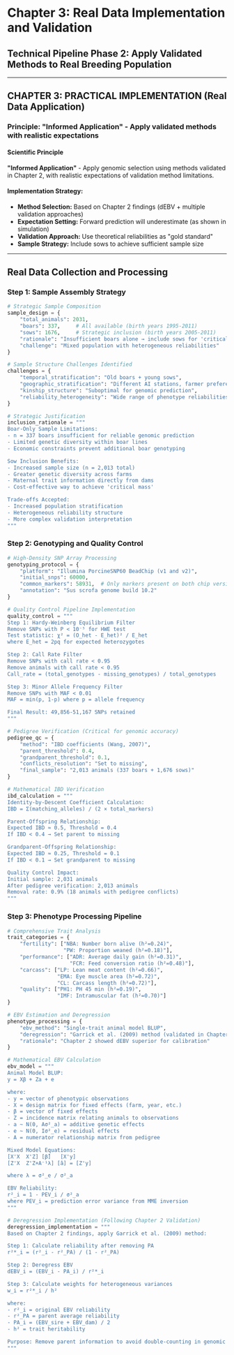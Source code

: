 
# Chapter 3: Real Data Implementation and Validation

## Technical Pipeline Phase 2: Apply Validated Methods to Real Breeding Population

---

## CHAPTER 3: PRACTICAL IMPLEMENTATION (Real Data Application)

### Principle: "Informed Application" - Apply validated methods with realistic expectations

#### Scientific Principle

**"Informed Application"** - Apply genomic selection using methods validated in Chapter 2, with realistic expectations of validation method limitations.

#### Implementation Strategy:

- **Method Selection:** Based on Chapter 2 findings (dEBV + multiple validation approaches)
- **Expectation Setting:** Forward prediction will underestimate (as shown in simulation)
- **Validation Approach:** Use theoretical reliabilities as "gold standard"
- **Sample Strategy:** Include sows to achieve sufficient sample size

---

## Real Data Collection and Processing

### **Step 1: Sample Assembly Strategy**

```python
# Strategic Sample Composition
sample_design = {
    "total_animals": 2031,
    "boars": 337,     # All available (birth years 1995-2011)
    "sows": 1676,     # Strategic inclusion (birth years 2005-2011)
    "rationale": "Insufficient boars alone → include sows for 'critical mass'",
    "challenge": "Mixed population with heterogeneous reliabilities"
}

# Sample Structure Challenges Identified
challenges = {
    "temporal_stratification": "Old boars + young sows",
    "geographic_stratification": "Different AI stations, farmer preferences",
    "kinship_structure": "Suboptimal for genomic prediction",
    "reliability_heterogeneity": "Wide range of phenotype reliabilities"
}

# Strategic Justification
inclusion_rationale = """
Boar-Only Sample Limitations:
- n = 337 boars insufficient for reliable genomic prediction
- Limited genetic diversity within boar lines
- Economic constraints prevent additional boar genotyping

Sow Inclusion Benefits:
- Increased sample size (n = 2,013 total)
- Greater genetic diversity across farms
- Maternal trait information directly from dams
- Cost-effective way to achieve 'critical mass'

Trade-offs Accepted:
- Increased population stratification
- Heterogeneous reliability structure
- More complex validation interpretation
"""
```

### **Step 2: Genotyping and Quality Control**

```python
# High-Density SNP Array Processing
genotyping_protocol = {
    "platform": "Illumina PorcineSNP60 BeadChip (v1 and v2)",
    "initial_snps": 60000,
    "common_markers": 58931,  # Only markers present on both chip versions
    "annotation": "Sus scrofa genome build 10.2"
}

# Quality Control Pipeline Implementation
quality_control = """
Step 1: Hardy-Weinberg Equilibrium Filter
Remove SNPs with P < 10⁻⁵ for HWE test
Test statistic: χ² = (O_het - E_het)² / E_het
where E_het = 2pq for expected heterozygotes

Step 2: Call Rate Filter  
Remove SNPs with call rate < 0.95
Remove animals with call rate < 0.95
Call_rate = (total_genotypes - missing_genotypes) / total_genotypes

Step 3: Minor Allele Frequency Filter
Remove SNPs with MAF < 0.01
MAF = min(p, 1-p) where p = allele frequency

Final Result: 49,856-51,167 SNPs retained
"""

# Pedigree Verification (Critical for genomic accuracy)
pedigree_qc = {
    "method": "IBD coefficients (Wang, 2007)",
    "parent_threshold": 0.4,
    "grandparent_threshold": 0.1,
    "conflicts_resolution": "Set to missing",
    "final_sample": "2,013 animals (337 boars + 1,676 sows)"
}

# Mathematical IBD Verification
ibd_calculation = """
Identity-by-Descent Coefficient Calculation:
IBD = Σ(matching_alleles) / (2 × total_markers)

Parent-Offspring Relationship:
Expected IBD ≈ 0.5, Threshold = 0.4
If IBD < 0.4 → Set parent to missing

Grandparent-Offspring Relationship:  
Expected IBD ≈ 0.25, Threshold = 0.1
If IBD < 0.1 → Set grandparent to missing

Quality Control Impact:
Initial sample: 2,031 animals
After pedigree verification: 2,013 animals
Removal rate: 0.9% (18 animals with pedigree conflicts)
"""
```

### **Step 3: Phenotype Processing Pipeline**

```python
# Comprehensive Trait Analysis
trait_categories = {
    "fertility": ["NBA: Number born alive (h²=0.24)", 
                  "PW: Proportion weaned (h²=0.18)"],
    "performance": ["ADR: Average daily gain (h²=0.31)", 
                    "FCR: Feed conversion ratio (h²=0.48)"],
    "carcass": ["LP: Lean meat content (h²=0.66)", 
                "EMA: Eye muscle area (h²=0.72)", 
                "CL: Carcass length (h²=0.72)"],
    "quality": ["PH1: PH 45 min (h²=0.19)", 
                "IMF: Intramuscular fat (h²=0.70)"]
}

# EBV Estimation and Deregression
phenotype_processing = {
    "ebv_method": "Single-trait animal model BLUP",
    "deregression": "Garrick et al. (2009) method (validated in Chapter 2)",
    "rationale": "Chapter 2 showed dEBV superior for calibration"
}

# Mathematical EBV Calculation
ebv_model = """
Animal Model BLUP:
y = Xβ + Za + e

where:
- y = vector of phenotypic observations
- X = design matrix for fixed effects (farm, year, etc.)
- β = vector of fixed effects
- Z = incidence matrix relating animals to observations
- a ~ N(0, Aσ²_a) = additive genetic effects
- e ~ N(0, Iσ²_e) = residual effects
- A = numerator relationship matrix from pedigree

Mixed Model Equations:
[X'X  X'Z] [β̂]   [X'y]
[Z'X  Z'Z+A⁻¹λ] [â] = [Z'y]

where λ = σ²_e / σ²_a

EBV Reliability:
r²_i = 1 - PEV_i / σ²_a
where PEV_i = prediction error variance from MME inversion
"""

# Deregression Implementation (Following Chapter 2 Validation)
deregression_implementation = """
Based on Chapter 2 findings, apply Garrick et al. (2009) method:

Step 1: Calculate reliability after removing PA
r²*_i = (r²_i - r²_PA) / (1 - r²_PA)

Step 2: Deregress EBV
dEBV_i = (EBV_i - PA_i) / r²*_i

Step 3: Calculate weights for heterogeneous variances
w_i = r²*_i / h²

where:
- r²_i = original EBV reliability
- r²_PA = parent average reliability
- PA_i = (EBV_sire + EBV_dam) / 2
- h² = trait heritability

Purpose: Remove parent information to avoid double-counting in genomic calibration
"""
```





